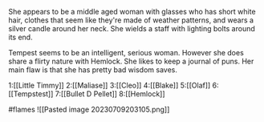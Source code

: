 She appears to be a middle aged woman with glasses who has short white hair, clothes that seem like they're made of weather patterns, and wears a silver candle around her neck. She wields a staff with lighting bolts around its end.

Tempest seems to be an intelligent, serious woman. However she does share a flirty nature with Hemlock. She likes to keep a journal of puns. Her main flaw is that she has pretty bad wisdom saves.

1:[[Little Timmy]]
2:[[Maliase]]
3:[[Cleo]]
4:[[Blake]]
5:[[Olaf]]
6:[[Tempstest]]
7:[[Bullet D Pellet]]
8:[[Hemlock]]

#flames
![[Pasted image 20230709203105.png]]